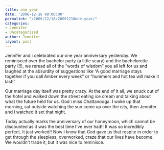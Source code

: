 ```yaml
---
title: one year
date: '2006-12-18 00:00:00'
permalink: "/2006/12/18/20061218one-year/"
categories:
- Jennifer
- Uncategorized
author: Jennifer
layout: post
---
```


Jennifer and i celebrated our one year anniversary yesterday. We reminisced over the bachelor party (a little scary) and the bachelorette party (!!), we reread all of the &#8220;words of wisdom&#8221; you all left for us and laughed at the absurdity of suggestions like &#8220;A good marriage stays together if you call Amber every week&#8221; or &#8220;hummers and hot tea will make it last!&#8221;

Our marriage day itself was pretty crazy. At the end of it all, we snuck out of the hotel and walked down the street eating ice cream and talking about what the future held for us. God i miss Chattanooga. I woke up that morning, sat outside watching the sun come up over the city, then Jennifer and i watched it set that night.

Today actually marks the anniversary of our honeymoon, which cannot be discounted as it was the best time I&#8217;ve ever had!! It was so incredibly perfect. It just worked!! Now i know that God gave us that respite in order to get through the sleepless, overworked, craze that our lives have become. We wouldn&#8217;t trade it, but it was nice to reminisce.
